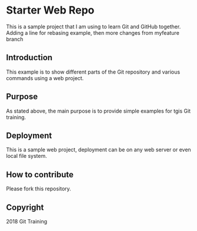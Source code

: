 # Starter Web Repo

This is a sample project that I am using to learn Git and GitHub together. Adding a line for rebasing example, then more changes from myfeature branch

## Introduction

This example is to show different parts of the Git repository and various commands using a web project.
## Purpose

As stated above, the main purpose is to provide simple examples for tgis Git training.
## Deployment

This is a sample web project, deployment can be on any web server or even local file system.
## How to contribute

Please fork this repository.

## Copyright

2018 Git Training